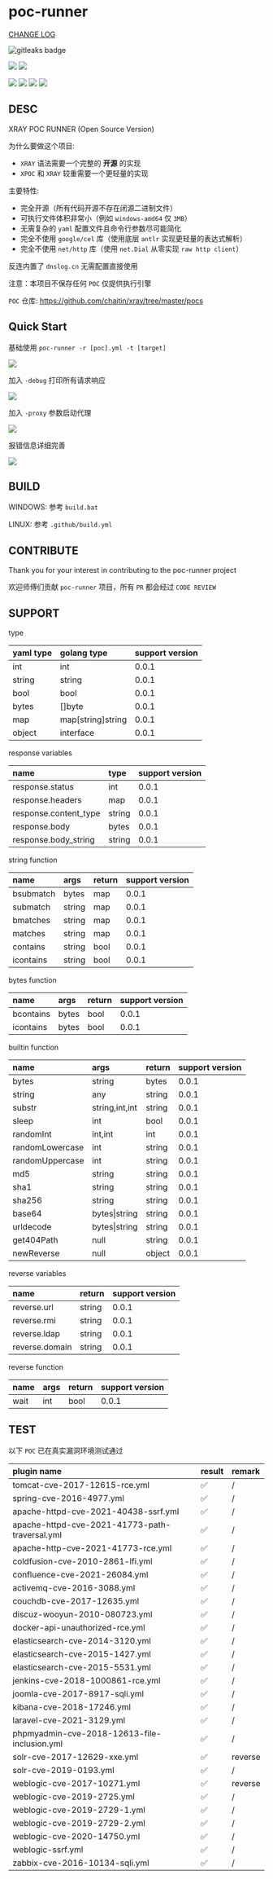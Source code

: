 # poc-runner

[CHANGE LOG](CHANGELOG.MD)

<img alt="gitleaks badge" src="https://img.shields.io/badge/protected%20by-gitleaks-blue">

![](https://img.shields.io/github/downloads/4ra1n/poc-runner/total)
![](https://img.shields.io/github/v/release/4ra1n/poc-runner)

![](https://github.com/4ra1n/poc-runner/workflows/golang%20build/badge.svg)
![](https://github.com/4ra1n/poc-runner/workflows/golang%20check/badge.svg)
![](https://github.com/4ra1n/poc-runner/workflows/gitleaks%20check/badge.svg)
![](https://github.com/4ra1n/poc-runner/workflows/truffle%20check/badge.svg)

## DESC

XRAY POC RUNNER (Open Source Version)

为什么要做这个项目:

- `XRAY` 语法需要一个完整的 **开源** 的实现
- `XPOC` 和 `XRAY` 较重需要一个更轻量的实现

主要特性:

- 完全开源（所有代码开源不存在闭源二进制文件）
- 可执行文件体积非常小（例如 `windows-amd64` 仅 `3MB`）
- 无需复杂的 `yaml` 配置文件且命令行参数尽可能简化
- 完全不使用 `google/cel` 库（使用底层 `antlr` 实现更轻量的表达式解析）
- 完全不使用 `net/http` 库（使用 `net.Dial` 从零实现 `raw http client`）

反连内置了 `dnslog.cn` 无需配置直接使用

注意：本项目不保存任何 `POC` 仅提供执行引擎

`POC` 仓库: https://github.com/chaitin/xray/tree/master/pocs

## Quick Start

基础使用 `poc-runner -r [poc].yml -t [target]`

![](img/001.png)

加入 `-debug` 打印所有请求响应

![](img/002.png)

加入 `-proxy` 参数启动代理

![](img/003.png)

报错信息详细完善

![](img/004.png)

## BUILD

WINDOWS: 参考 `build.bat`

LINUX: 参考 `.github/build.yml`

## CONTRIBUTE

Thank you for your interest in contributing to the poc-runner project

欢迎师傅们贡献 `poc-runner` 项目，所有 `PR` 都会经过 `CODE REVIEW`

## SUPPORT

type

| yaml type | golang type         | support version |
|:----------|:--------------------|:----------------|
| int       | int                 | 0.0.1           |
| string    | string              | 0.0.1           |
| bool      | bool                | 0.0.1           |
| bytes     | \[\]byte            | 0.0.1           |
| map       | map\[string\]string | 0.0.1           |
| object    | interface           | 0.0.1           |

response variables

| name                  | type   | support version |
|:----------------------|:-------|:----------------|
| response.status       | int    | 0.0.1           |
| response.headers      | map    | 0.0.1           |
| response.content_type | string | 0.0.1           |
| response.body         | bytes  | 0.0.1           |
| response.body_string  | string | 0.0.1           |

string function

| name      | args   | return | support version |
|:----------|:-------|:-------|:----------------|
| bsubmatch | bytes  | map    | 0.0.1           |
| submatch  | string | map    | 0.0.1           |
| bmatches  | string | map    | 0.0.1           |
| matches   | string | map    | 0.0.1           |
| contains  | string | bool   | 0.0.1           |
| icontains | string | bool   | 0.0.1           |

bytes function

| name      | args  | return | support version |
|:----------|:------|:-------|:----------------|
| bcontains | bytes | bool   | 0.0.1           |
| icontains | bytes | bool   | 0.0.1           |

builtin function

| name            | args           | return | support version |
|:----------------|:---------------|:-------|:----------------|
| bytes           | string         | bytes  | 0.0.1           |
| string          | any            | string | 0.0.1           |
| substr          | string,int,int | string | 0.0.1           |
| sleep           | int            | bool   | 0.0.1           |
| randomInt       | int,int        | int    | 0.0.1           |
| randomLowercase | int            | string | 0.0.1           |
| randomUppercase | int            | string | 0.0.1           |
| md5             | string         | string | 0.0.1           |
| sha1            | string         | string | 0.0.1           |
| sha256          | string         | string | 0.0.1           |
| base64          | bytes\|string  | string | 0.0.1           |
| urldecode       | bytes\|string  | string | 0.0.1           |
| get404Path      | null           | string | 0.0.1           |
| newReverse      | null           | object | 0.0.1           |

reverse variables

| name           | return | support version |
|:---------------|:-------|:----------------|
| reverse.url    | string | 0.0.1           |
| reverse.rmi    | string | 0.0.1           |
| reverse.ldap   | string | 0.0.1           |
| reverse.domain | string | 0.0.1           |

reverse function

| name | args | return | support version |
|:-----|:-----|:-------|:----------------|
| wait | int  | bool   | 0.0.1           |

## TEST

以下 `POC` 已在真实漏洞环境测试通过

| plugin name                                    | result | remark  |
|:-----------------------------------------------|:-------|:--------|
| tomcat-cve-2017-12615-rce.yml                  | ✅      | /       |
| spring-cve-2016-4977.yml                       | ✅      | /       |
| apache-httpd-cve-2021-40438-ssrf.yml           | ✅      | /       |
| apache-httpd-cve-2021-41773-path-traversal.yml | ✅      | /       |
| apache-http-cve-2021-41773-rce.yml             | ✅      | /       |
| coldfusion-cve-2010-2861-lfi.yml               | ✅      | /       |
| confluence-cve-2021-26084.yml                  | ✅      | /       |
| activemq-cve-2016-3088.yml                     | ✅      | /       |
| couchdb-cve-2017-12635.yml                     | ✅      | /       |
| discuz-wooyun-2010-080723.yml                  | ✅      | /       |
| docker-api-unauthorized-rce.yml                | ✅      | /       |
| elasticsearch-cve-2014-3120.yml                | ✅      | /       |
| elasticsearch-cve-2015-1427.yml                | ✅      | /       |
| elasticsearch-cve-2015-5531.yml                | ✅      | /       |
| jenkins-cve-2018-1000861-rce.yml               | ✅      | /       |
| joomla-cve-2017-8917-sqli.yml                  | ✅      | /       |
| kibana-cve-2018-17246.yml                      | ✅      | /       |
| laravel-cve-2021-3129.yml                      | ✅      | /       |
| phpmyadmin-cve-2018-12613-file-inclusion.yml   | ✅      | /       |
| solr-cve-2017-12629-xxe.yml                    | ✅      | reverse |
| solr-cve-2019-0193.yml                         | ✅      | /       |
| weblogic-cve-2017-10271.yml                    | ✅      | reverse |
| weblogic-cve-2019-2725.yml                     | ✅      | /       |
| weblogic-cve-2019-2729-1.yml                   | ✅      | /       |
| weblogic-cve-2019-2729-2.yml                   | ✅      | /       |
| weblogic-cve-2020-14750.yml                    | ✅      | /       |
| weblogic-ssrf.yml                              | ✅      | /       |
| zabbix-cve-2016-10134-sqli.yml                 | ✅      | /       |

